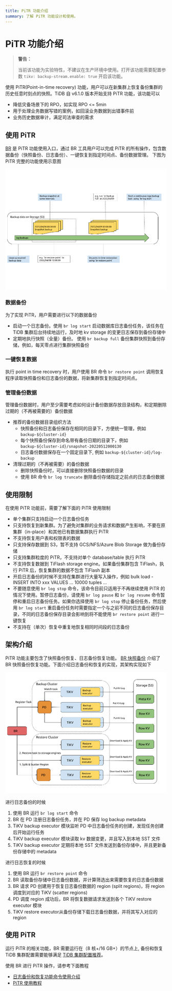 ```yaml
---
title: PiTR 功能介绍 
summary: 了解 PiTR 功能设计和使用。
---
```


# PiTR 功能介绍

> **警告：**
>
> 当前该功能为实验特性，不建议在生产环境中使用。打开该功能需要配置参数 `tikv: backup-stream.enable: true` 开启该功能。

使用 PiTR(Point-in-time recovery) 功能，用户可以在新集群上恢复备份集群的历史任意时刻点的快照。TiDB 自 v6.1.0 版本开始支持 PiTR 功能，该功能可以

- 降低灾备场景下的 RPO，如实现 RPO <= 5min
- 用于处理业务数据写错的案例，如回滚业务数据到出错事件前
- 业务历史数据审计，满足司法审查的需求

## 使用 PiTR

[BR](/br/backup-and-restore-overview.md) 是 PiTR 功能使用入口，通过 BR 工具用户可以完成 PiTR 的所有操作，包含数据备份（快照备份、日志备份）、一键恢复到指定时间点、备份数据管理。  下图为 PiTR 完整的功能使用示意图

![br-arch](/media/br/pitr-usage.png)

### 数据备份

为了实现 PiTR，用户需要进行以下的数据备份

- 启动一个日志备份。使用 `br log start` 启动数据库日志备份任务，该任务在 TiDB 集群后台持续地运行，及时地 kv storage 的变更日志保存到备份存储中
- 定期地执行快照（全量）备份。 使用  `br backup full` 备份集群快照到备份存储，例如，每天零点进行集群快照备份

### 一键恢复数据

执行 point in time recovery 时，用户使用 BR 命令 `br restore point` 调用恢复程序读取快照备份和日志备份的数据，将新集群恢复到指定时间点。

### 管理备份数据

管理备份数据时，用户至少需要考虑如何设计备份数据存放目录结构，和定期删除过期的（不再被需要的）备份数据

- 推荐的备份数据目录组织方法
  - 快照备份和日志备份保存在相同的目录下，方便统一管理，例如 `backup-${cluster-id}`
  - 每个快照备份保存到命名带有备份日期的目录下，例如 `backup-${cluster-id}/snapshot-20220512000130`
  - 日志备份数据保存在一个固定目录下, 例如 `backup-${cluster-id}/log-backup`
- 清理过期的（不再被需要）的备份数据
  - 删除快照备份时，可以直接删除快照备份数据的目录
  - 使用 BR 命令 `br log truncate` 删除备份存储指定之前点的日志备份数据

## 使用限制

在使用 PiTR 功能前，需要了解下面的 PiTR 使用限制

- 单个集群只支持启动一个日志备份任务
- 只支持恢复到新集群。为了避免对集群的业务请求和数据产生影响，不要在原集群（in-place）和其他已有数据集群执行 PiTR
- 不支持恢复用户表和权限表的数据
- 只支持保存数据到 S3，暂不支持 GCS/NFS/Azure Blob Storage 做为备份存储
- 只支持集群粒度的 PiTR，不支持对单个 database/table 执行 PiTR
- 不支持恢复数据到 TiFlash storage engine。如果备份集群包含 TiFlash，执行 PiTR 后，恢复集群的数据不包含 TiFlash 副本
- 开启日志备份的时候不支持在集群进行大量写入操作，例如 bulk load - INSERT INTO xxx VALUES  ... 10000 tuples ...
- 不要随意使用 `br log stop` 命令，该命令目前只适用于不再继续使用 PiTR 的情况下使用。暂停日志备份，请使用 `br log pause` 和 `br log resume` 命令暂停和重启日志备份任务。如果你选择使用 `br log stop` 停止备份任务，然后使用 `br log start` 重启备份任务时需要指定一个与之前不同的日志备份保存目录，不同的日志备份保存目录会影响到将不能使用 `br restore point` 进行一键恢复
- 不支持在（单次）恢复中重复地恢复相同时间段的日志备份

## 架构介绍

PiTR 功能主要包含了快照备份恢复、日志备份恢复功能。 [BR 快照备份](/br/backup-and-restore-design.md) 介绍了 BR 快照备份恢复功能。下面介绍日志备份和恢复的实现，其架构实现如下

![br-log-arch](/media/br/br-log-arch.png)

进行日志备份的时候

1. 使用 BR 运行 `br log start` 命令
2. BR 在 PD 注册日志备份任务，并在 PD 保存 log backup metadata
3. TiKV  backup executor 模块监听 PD 中日志备份任务的创建，发现任务创建后开始运行任务
4. TiKV  backup executor 模块读取 kv 数据变更，并且写入到本地 SST 文件
5. TiKV backup executor 定期将本地 SST 文件发送到备份存储中，并且更新备份存储中的 metadata

进行日志恢复的时候

1. 使用 BR 运行 `br restore point` 命令
2. BR 读取备份存储中日志备份数据，并计算筛选出来需要恢复的日志备份数据
3. BR 请求 PD 创建用于恢复日志备份数据的 region (split regions)，将 region 调度到对应的 TiKV (scatter regions)
4. PD 调度 region 成功后，BR 将恢复数据请求发送到各个 TiKV restore executor 模块
5. TiKV restore executor从备份存储下载日志备份数据，并将其写入对应的 region

## 使用 PiTR

运行 PiTR 的相关功能，BR 需要运行在（8 核+/16 GB+）的节点上, 备份和恢复 TiDB 集群配置需要能够满足 [TiDB 集群配置推荐](/hardware-and-software-requirements.md)。 


使用 BR 进行 PiTR 操作，请参考下面教程

-  [日志备份和恢复功能命令使用介绍](/br/br-log-command-line.md)
-  [PiTR 使用教程](/br/pitr-usage.md)


